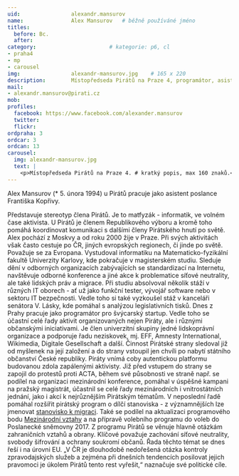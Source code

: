 ```yaml
---
uid:                alexandr.mansurov
name:               Alex Mansurov  	# běžně používáné jméno
titles:
  before: Bc.
  after:
category:                       # kategorie: p6, cl
- praha4
- mp
- carousel
img: 		        alexandr-mansurov.jpg    # 165 x 220
description:        Místopředseda Pirátů na Praze 4, programátor, asistent poslance # kratký popis, max 160 znaků. # kratký popis, max 160 znaků
mail:
- alexandr.mansurov@pirati.cz
mob:			
profiles:
  facebook: https://www.facebook.com/alexander.mansurov
  twitter: 
  flickr: 
ordpraha: 3
ordcar: 3
ordcan: 13
carousel:
  img: alexandr-mansurov.jpg
  text: |
    <p>Místopředseda Pirátů na Praze 4. # kratký popis, max 160 znaků.</p>
---
```


Alex Mansurov (* 5. února 1994) u Pirátů pracuje jako asistent poslance Františka Kopřivy.

Představuje stereotyp člena Pirátů. Je to matfyzák - informatik, ve volném čase aktivista. U Pirátů je členem Republikového výboru a kromě toho pomáhá koordinovat komunikaci s dalšími členy Pirátského hnutí po světě. Alex pochází z Moskvy a od roku 2000 žije v Praze. Při svých aktivitách však často cestuje po ČR, jiných evropských regionech, či jinde po světě. Považuje se za Evropana.
Vystudoval informatiku na Matematicko-fyzikální fakultě Univerzity Karlovy, kde pokračuje v magisterském studiu. Sleduje dění v odborných organizacích zabývajících se standardizací na Internetu, navštěvuje odborné konference a jiné akce k problematice síťové neutrality, ale také lidských práv a migrace. Při studiu absolvoval několik stáží v různých IT oborech - ať už jako funkční tester, vývojář software nebo v sektoru IT bezpečnosti. Vedle toho si také vyzkoušel stáž v kanceláři senátora V. Lásky, kde pomáhal s analýzou legislativních tisků. Dnes z Prahy pracuje jako programátor pro švýcarský startup. Vedle toho se účastní celé řady aktivit organizovaných nejen Piráty, ale i různými občanskými iniciativami. Je člen univerzitní skupiny jedné lidskoprávní organizace a podporuje řadu neziskovek, mj. EFF, Amnesty International, Wikimedia, Digitale Gesellschaft a další.
Činnost Pirátské strany sledoval již od myšlenek na její založení a do strany vstoupil jen chvíli po nabytí státního občanství České republiky. Piráty vnímá coby autentickou platformu budovanou zdola zapálenými aktivisty. Již před vstupem do strany se zapojil do protestů proti ACTA, během své působnosti ve straně např. se podílel na organizaci mezinárodní konference, pomáhal v úspěšné kampani na pražský magistrát, účastnil se celé řady mezinárodních i vnitrostátních jednání, jako i akcí k nejrůznějším Pirátským tématům. V neposlední řadě pomáhal rozšířit pirátský program o dílčí stanoviska - z významnějších lze jmenovat [stanovisko k migraci][stanovisko]. Také se podílel na aktualizaci programového bodu [Mezinárodní vztahy][vztahy] a na přípravě volebního programu do voleb do Poslanecké sněmovny 2017.
Z programu Pirátů se věnuje hlavně otázkám zahraničních vztahů a obrany. Klíčové považuje zachování síťové neutrality, svobody šifrování a ochrany soukromí občanů. Řada těchto témat se dnes řeší i na úrovni EU. „V ČR je dlouhodobě nedořešená otázka kontroly zpravodajských služeb a zejména při dnešních tendencích posilovat jejich pravomoci je úkolem Pirátů tento rest vyřešit,“ naznačuje své politické cíle.

[stanovisko]:https://wiki.pirati.cz/program/mezinarodni_vztahy/migracni_vlna
[vztahy]:https://wiki.pirati.cz/program/mezinarodni_vztahy/migracni_vlna
